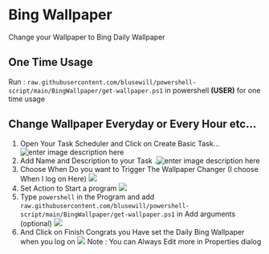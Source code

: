 ﻿# Bing Wallpaper
Change your Wallpaper to Bing Daily Wallpaper
## One Time Usage
Run :
``raw.githubusercontent.com/blusewill/powershell-script/main/BingWallpaper/get-wallpaper.ps1`` 
in powershell **(USER)** for one time usage

## Change Wallpaper Everyday or Every Hour etc...
1. Open Your Task Scheduler and Click on Create Basic Task...![enter image description here](https://i.imgur.com/pGJgCLo.png)
2. Add Name and Description to your Task
.![enter image description here](https://i.imgur.com/oesGQHf.png)
3. Choose When Do you want to Trigger The Wallpaper Changer (I choose When I log on Here)
![](https://i.imgur.com/KUmwKJN.png)
4. Set Action to Start a program
![](https://i.imgur.com/PR4hRr6.png)
5. Type ``powershell`` in the Program and add ``raw.githubusercontent.com/blusewill/powershell-script/main/BingWallpaper/get-wallpaper.ps1`` in Add arguments (optional)
![](https://i.imgur.com/nJzwOgD.png)
6. And Click on Finish Congrats you Have set the Daily Bing Wallpaper when you log on
![](https://i.imgur.com/EyWiIWe.png)
Note : You can Always Edit more in Properties dialog

